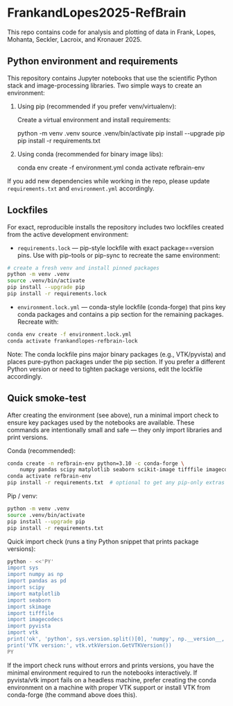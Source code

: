 # FrankandLopes2025-RefBrain
This repo contains code for analysis and plotting of data in Frank, Lopes, Mohanta, Seckler, Lacroix, and Kronauer 2025.

## Python environment and requirements

This repository contains Jupyter notebooks that use the scientific Python stack and image-processing libraries. Two simple ways to create an environment:

1) Using pip (recommended if you prefer venv/virtualenv):

	Create a virtual environment and install requirements:

	python -m venv .venv
	source .venv/bin/activate
	pip install --upgrade pip
	pip install -r requirements.txt

2) Using conda (recommended for binary image libs):

	conda env create -f environment.yml
	conda activate refbrain-env

If you add new dependencies while working in the repo, please update `requirements.txt` and `environment.yml` accordingly.

## Lockfiles

For exact, reproducible installs the repository includes two lockfiles created from the active development environment:

- `requirements.lock` — pip-style lockfile with exact package==version pins. Use with pip-tools or pip-sync to recreate the same environment:

```bash
# create a fresh venv and install pinned packages
python -m venv .venv
source .venv/bin/activate
pip install --upgrade pip
pip install -r requirements.lock
```

- `environment.lock.yml` — conda-style lockfile (conda-forge) that pins key conda packages and contains a pip section for the remaining packages. Recreate with:

```bash
conda env create -f environment.lock.yml
conda activate frankandlopes-refbrain-lock
```

Note: The conda lockfile pins major binary packages (e.g., VTK/pyvista) and places pure-python packages under the pip section. If you prefer a different Python version or need to tighten package versions, edit the lockfile accordingly.

## Quick smoke-test

After creating the environment (see above), run a minimal import check to ensure key packages used by the notebooks are available. These commands are intentionally small and safe — they only import libraries and print versions.

Conda (recommended):

```bash
conda create -n refbrain-env python=3.10 -c conda-forge \
	numpy pandas scipy matplotlib seaborn scikit-image tifffile imagecodecs pyvista vtk notebook ipython -y
conda activate refbrain-env
pip install -r requirements.txt  # optional to get any pip-only extras
```

Pip / venv:

```bash
python -m venv .venv
source .venv/bin/activate
pip install --upgrade pip
pip install -r requirements.txt
```

Quick import check (runs a tiny Python snippet that prints package versions):

```bash
python - <<'PY'
import sys
import numpy as np
import pandas as pd
import scipy
import matplotlib
import seaborn
import skimage
import tifffile
import imagecodecs
import pyvista
import vtk
print('ok', 'python', sys.version.split()[0], 'numpy', np.__version__, 'pandas', pd.__version__, 'pyvista', pyvista.__version__)
print('VTK version:', vtk.vtkVersion.GetVTKVersion())
PY
```

If the import check runs without errors and prints versions, you have the minimal environment required to run the notebooks interactively. If pyvista/vtk import fails on a headless machine, prefer creating the conda environment on a machine with proper VTK support or install VTK from conda-forge (the command above does this).
